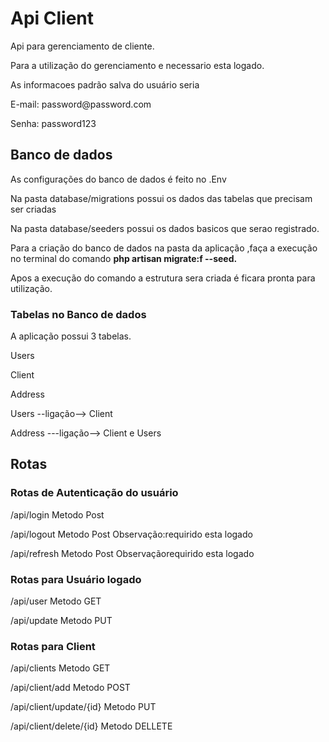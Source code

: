 # Api Client

<p>Api para gerenciamento de cliente.</p>
<p>Para a utilização do gerenciamento e necessario esta logado.</p>
<p>As informacoes padrão salva do usuário seria</p>
<p>E-mail: password@password.com</p>
<p>Senha: password123</p>


## Banco de dados


<p>As configurações do banco de dados é feito no .Env</p>
<p>Na pasta database/migrations possui os dados das tabelas que precisam ser criadas</p>
<p>Na pasta database/seeders possui os dados basicos que serao registrado.</p>
<p>Para a criação do banco de dados na pasta da aplicação ,faça a execução no terminal do comando <b>php artisan migrate:f --seed.</b></p>
<p>Apos a execução do comando a estrutura sera criada é ficara pronta para utilização.</p>

### Tabelas no Banco de dados
<p>A aplicação possui 3 tabelas.</p>
<p>Users</p>
<p>Client</p>
<p>Address</p>

<p>Users --ligação--> Client</p>
<p>Address ---ligação--> Client e Users</p>


## Rotas

### Rotas de Autenticação do usuário 

<p>/api/login Metodo Post</p>
<p>/api/logout Metodo Post  Observação:requirido esta logado</p>
<p>/api/refresh Metodo Post Observaçãorequirido esta logado</p> 

### Rotas para Usuário logado

<p>/api/user Metodo GET</p>
<p>/api/update Metodo PUT</p>

### Rotas para Client 

<p>/api/clients Metodo GET</p>
<p>/api/client/add Metodo POST</p>
<p>/api/client/update/{id} Metodo PUT</p>
<p>/api/client/delete/{id} Metodo DELLETE</p>
